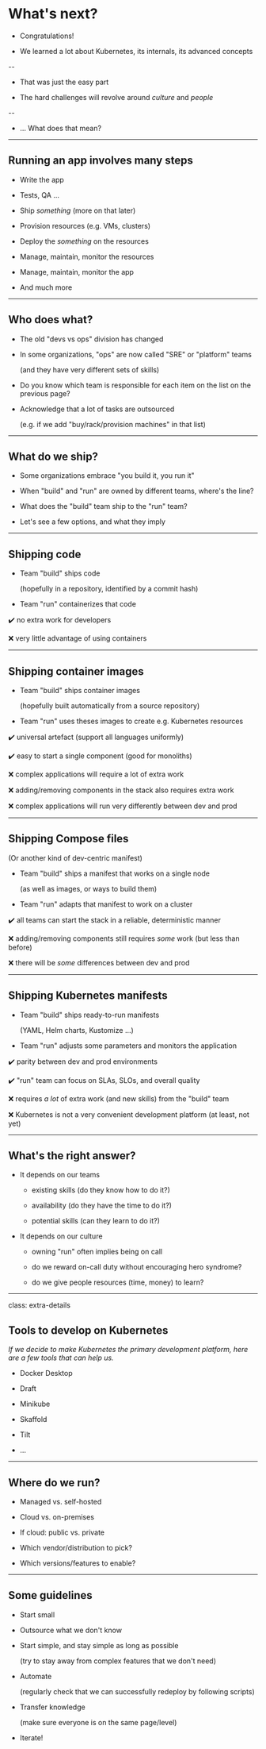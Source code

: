 # What's next?

- Congratulations!

- We learned a lot about Kubernetes, its internals, its advanced concepts

--

- That was just the easy part

- The hard challenges will revolve around *culture* and *people*

--

- ... What does that mean?

---

## Running an app involves many steps

- Write the app

- Tests, QA ...

- Ship *something* (more on that later)

- Provision resources (e.g. VMs, clusters)

- Deploy the *something* on the resources

- Manage, maintain, monitor the resources

- Manage, maintain, monitor the app

- And much more

---

## Who does what?

- The old "devs vs ops" division has changed

- In some organizations, "ops" are now called "SRE" or "platform" teams

  (and they have very different sets of skills)

- Do you know which team is responsible for each item on the list on the previous page?

- Acknowledge that a lot of tasks are outsourced

  (e.g. if we add "buy/rack/provision machines" in that list)

---

## What do we ship?

- Some organizations embrace "you build it, you run it"

- When "build" and "run" are owned by different teams, where's the line?

- What does the "build" team ship to the "run" team?

- Let's see a few options, and what they imply

---

## Shipping code

- Team "build" ships code

  (hopefully in a repository, identified by a commit hash)

- Team "run" containerizes that code

✔️ no extra work for developers

❌ very little advantage of using containers

---

## Shipping container images

- Team "build" ships container images

  (hopefully built automatically from a source repository)

- Team "run" uses theses images to create e.g. Kubernetes resources

✔️ universal artefact (support all languages uniformly)

✔️ easy to start a single component (good for monoliths)

❌ complex applications will require a lot of extra work

❌ adding/removing components in the stack also requires extra work

❌ complex applications will run very differently between dev and prod

---

## Shipping Compose files

(Or another kind of dev-centric manifest)

- Team "build" ships a manifest that works on a single node

  (as well as images, or ways to build them)

- Team "run" adapts that manifest to work on a cluster

✔️ all teams can start the stack in a reliable, deterministic manner

❌ adding/removing components still requires *some* work (but less than before)

❌ there will be *some* differences between dev and prod

---

## Shipping Kubernetes manifests

- Team "build" ships ready-to-run manifests

  (YAML, Helm charts, Kustomize ...)

- Team "run" adjusts some parameters and monitors the application

✔️ parity between dev and prod environments

✔️ "run" team can focus on SLAs, SLOs, and overall quality

❌ requires *a lot* of extra work (and new skills) from the "build" team

❌ Kubernetes is not a very convenient development platform (at least, not yet)

---

## What's the right answer?

- It depends on our teams

  - existing skills (do they know how to do it?)

  - availability (do they have the time to do it?)

  - potential skills (can they learn to do it?)

- It depends on our culture

  - owning "run" often implies being on call

  - do we reward on-call duty without encouraging hero syndrome?

  - do we give people resources (time, money) to learn?

---

class: extra-details

## Tools to develop on Kubernetes

*If we decide to make Kubernetes the primary development platform, here
are a few tools that can help us.*

- Docker Desktop

- Draft

- Minikube

- Skaffold

- Tilt

- ...

---

## Where do we run?

- Managed vs. self-hosted

- Cloud vs. on-premises

- If cloud: public vs. private

- Which vendor/distribution to pick?

- Which versions/features to enable?

---

## Some guidelines

- Start small

- Outsource what we don't know

- Start simple, and stay simple as long as possible

  (try to stay away from complex features that we don't need)

- Automate

  (regularly check that we can successfully redeploy by following scripts)

- Transfer knowledge

  (make sure everyone is on the same page/level)

- Iterate!
